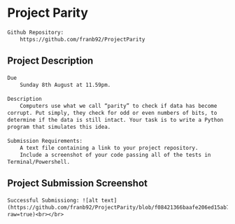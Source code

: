 # Project Parity
    Github Repository:
        https://github.com/franb92/ProjectParity

## Project Description
    Due
        Sunday 8th August at 11.59pm.

    Description
        Computers use what we call “parity” to check if data has become corrupt. Put simply, they check for odd or even numbers of bits, to determine if the data is still intact. Your task is to write a Python program that simulates this idea.

    Submission Requirements:
        A text file containing a link to your project repository.
        Include a screenshot of your code passing all of the tests in Terminal/Powershell.

## Project Submission Screenshot
    Successful Submissiong: ![alt text](https://github.com/franb92/ProjectParity/blob/f08421366baafe206ed15ab7f923afbd1ebdf177/SuccessfulScreenshot/Picture%201.png?raw=true)<br></br>